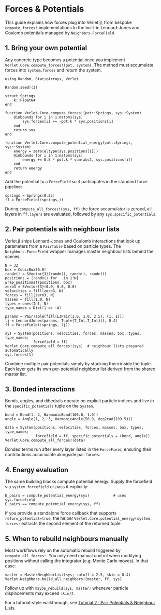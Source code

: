 # Forces & Potentials

This guide explains how forces plug into Verlet.jl, from bespoke
`compute_forces!` implementations to the built-in Lennard-Jones and Coulomb
potentials managed by `Neighbors.ForceField`.

## 1. Bring your own potential

Any concrete type becomes a potential once you implement
`Verlet.Core.compute_forces!(pot, system)`. The method must accumulate forces
into `system.forces` and return the system.

```@example forces
using Random, StaticArrays, Verlet

Random.seed!(3)

struct Springs
    k::Float64
end

function Verlet.Core.compute_forces!(pot::Springs, sys::System)
    @inbounds for i in 1:natoms(sys)
        sys.forces[i] += -pot.k * sys.positions[i]
    end
    return sys
end

function Verlet.Core.compute_potential_energy(pot::Springs, sys::System)
    energy = zero(eltype(sys.positions[1]))
    @inbounds for i in 1:natoms(sys)
        energy += 0.5 * pot.k * sum(abs2, sys.positions[i])
    end
    return energy
end
```

Add the potential to a `ForceField` so it participates in the standard force
pipeline:

```@example forces
springs = Springs(0.25)
ff = ForceField((springs,))
```

During `compute_all_forces!(sys, ff)` the force accumulator is zeroed, all layers
in `ff.layers` are evaluated, followed by any `sys.specific_potentials`.

## 2. Pair potentials with neighbour lists

Verlet.jl ships Lennard-Jones and Coulomb interactions that look up parameters
from a `PairTable` based on particle types. The `Neighbors.ForceField` wrapper
manages master neighbour lists behind the scenes.

```@example forces
N = 32
box = CubicBox(6.0)
randv() = SVector{3}(randn(), randn(), randn())
positions = [randv() for _ in 1:N]
wrap_positions!(positions, box)
zero3 = SVector{3}(0.0, 0.0, 0.0)
velocities = fill(zero3, N)
forces = fill(zero3, N)
masses = fill(1.0, N)
types = ones(Int, N)
type_names = Dict(1 => :A)

params = PairTable(fill(LJPair(1.0, 1.0, 2.5), (1, 1)))
lj = LennardJones(params, Tuple{T_Int,T_Int}[], 0.4)
ff = ForceField((springs, lj))

sys = System(positions, velocities, forces, masses, box, types, type_names;
             forcefield = ff)
Verlet.Core.compute_all_forces!(sys)  # neighbour lists prepared automatically
sys.forces[1]
```

Combine multiple pair potentials simply by stacking them inside the tuple. Each
layer gets its own per-potential neighbour list derived from the shared master
list.

## 3. Bonded interactions

Bonds, angles, and dihedrals operate on explicit particle indices and live in
the `specific_potentials` tuple on the `System`.

```@example forces
bond = Bond(1, 2, HarmonicBond(100.0, 1.0))
angle = Angle(1, 2, 3, HarmonicAngle(50.0, deg2rad(109.5)))

data = System(positions, velocities, forces, masses, box, types, type_names;
              forcefield = ff, specific_potentials = (bond, angle))
Verlet.Core.compute_all_forces!(data)
```

Bonded terms run after every layer listed in the `ForceField`, ensuring their
contributions accumulate alongside pair forces.

## 4. Energy evaluation

The same building blocks compute potential energy. Supply the forcefield via
`system.forcefield` or pass it explicitly:

```@example forces
E_pairs = compute_potential_energy(sys)           # uses sys.forcefield
E_pairs == compute_potential_energy(sys, ff)
```

If you provide a standalone force callback that supports
`return_potential=true`, the helper `Verlet.Core.potential_energy(system,
forces)` extracts the second element of the returned tuple.

## 5. When to rebuild neighbours manually

Most workflows rely on the automatic rebuild triggered by `compute_all_forces!`.
You only need manual control when modifying positions without calling the
integrator (e.g. Monte Carlo moves). In that case:

```@example forces
master = MasterNeighborList(sys; cutoff = 2.5, skin = 0.4)
Verlet.Neighbors.build_all_neighbors!(master, ff, sys)
```

Follow up with `maybe_rebuild(sys, master)` whenever particle displacements may
exceed `skin/2`.

For a tutorial-style walkthrough, see
[Tutorial 2 · Pair Potentials & Neighbour Lists](../tutorials/pair_potentials.md).
